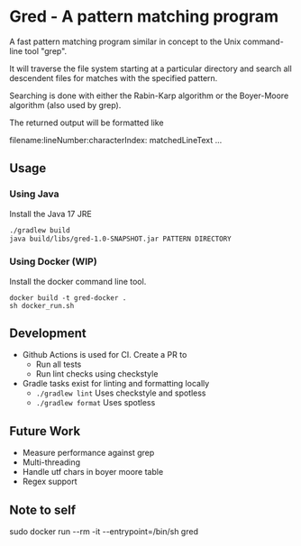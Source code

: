 # Gred - A pattern matching program
A fast pattern matching program similar in concept to the
Unix command-line tool "grep".

It will traverse the file system starting at a particular directory
and search all descendent files for matches with the specified pattern.

Searching is done with either the Rabin-Karp algorithm or the Boyer-Moore algorithm (also used by grep).

The returned output will be formatted like

filename:lineNumber:characterIndex: matchedLineText
...


## Usage
### Using Java
Install the Java 17 JRE
``` bash
./gradlew build
java build/libs/gred-1.0-SNAPSHOT.jar PATTERN DIRECTORY
```

### Using Docker (WIP)
Install the docker command line tool.
```
docker build -t gred-docker .
sh docker_run.sh
```

## Development
- Github Actions is used for CI. Create a PR to
    - Run all tests
    - Run lint checks using checkstyle
- Gradle tasks exist for linting and formatting locally
    - `./gradlew lint` Uses checkstyle and spotless
    - `./gradlew format` Uses spotless

## Future Work
- Measure performance against grep
- Multi-threading
- Handle utf chars in boyer moore table
- Regex support

## Note to self
sudo docker run --rm -it --entrypoint=/bin/sh gred
